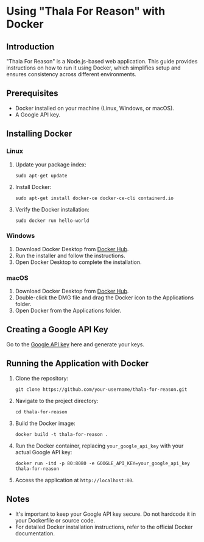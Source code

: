 # Using "Thala For Reason" with Docker

## Introduction

"Thala For Reason" is a Node.js-based web application. This guide provides instructions on how to run it using Docker, which simplifies setup and ensures consistency across different environments.

## Prerequisites

- Docker installed on your machine (Linux, Windows, or macOS).
- A Google API key.

## Installing Docker

### Linux

1. Update your package index:
   ```
   sudo apt-get update
   ```

2. Install Docker:
   ```
   sudo apt-get install docker-ce docker-ce-cli containerd.io
   ```

3. Verify the Docker installation:
   ```
   sudo docker run hello-world
   ```

### Windows

1. Download Docker Desktop from [Docker Hub](https://hub.docker.com/).
2. Run the installer and follow the instructions.
3. Open Docker Desktop to complete the installation.

### macOS

1. Download Docker Desktop from [Docker Hub](https://hub.docker.com/).
2. Double-click the DMG file and drag the Docker icon to the Applications folder.
3. Open Docker from the Applications folder.

## Creating a Google API Key

 Go to the [Google API key](https://makersuite.google.com/) here and generate your keys.

## Running the Application with Docker

1. Clone the repository:
   ```
   git clone https://github.com/your-username/thala-for-reason.git
   ```

2. Navigate to the project directory:
   ```
   cd thala-for-reason
   ```

3. Build the Docker image:
   ```
   docker build -t thala-for-reason .
   ```

4. Run the Docker container, replacing `your_google_api_key` with your actual Google API key:
   ```
   docker run -itd -p 80:8080 -e GOOGLE_API_KEY=your_google_api_key thala-for-reason
   ```

5. Access the application at `http://localhost:80`.

## Notes

- It's important to keep your Google API key secure. Do not hardcode it in your Dockerfile or source code.
- For detailed Docker installation instructions, refer to the official Docker documentation.
